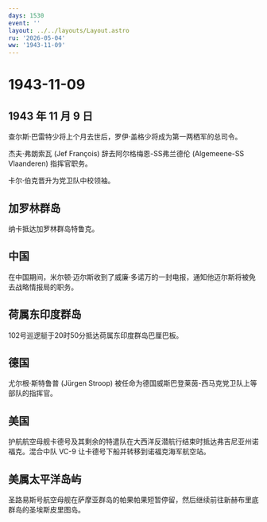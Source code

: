 ```yaml
---
days: 1530
event: ''
layout: ../../layouts/Layout.astro
ru: '2026-05-04'
ww: '1943-11-09'
---
```


# 1943-11-09

## 1943 年 11 月 9 日

查尔斯·巴雷特少将上个月去世后，罗伊·盖格少将成为第一两栖军的总司令。

杰夫·弗朗索瓦 (Jef François) 辞去阿尔格梅恩-SS弗兰德伦 (Algemeene-SS
Vlaanderen) 指挥官职务。

卡尔·伯克晋升为党卫队中校领袖。

## 加罗林群岛

纳卡抵达加罗林群岛特鲁克。

## 中国

在中国期间，米尔顿·迈尔斯收到了威廉·多诺万的一封电报，通知他迈尔斯将被免去战略情报局的职务。

## 荷属东印度群岛

102号巡逻艇于20时50分抵达荷属东印度群岛巴厘巴板。

## 德国

尤尔根·斯特鲁普 (Jürgen Stroop)
被任命为德国威斯巴登莱茵-西马克党卫队上等部队的指挥官。

## 美国

护航航空母舰卡德号及其剩余的特遣队在大西洋反潜航行结束时抵达弗吉尼亚州诺福克。混合中队
VC-9 让卡德号下船并转移到诺福克海军航空站。

## 美属太平洋岛屿

圣路易斯号航空母舰在萨摩亚群岛的帕果帕果短暂停留，然后继续前往新赫布里底群岛的圣埃斯皮里图岛。